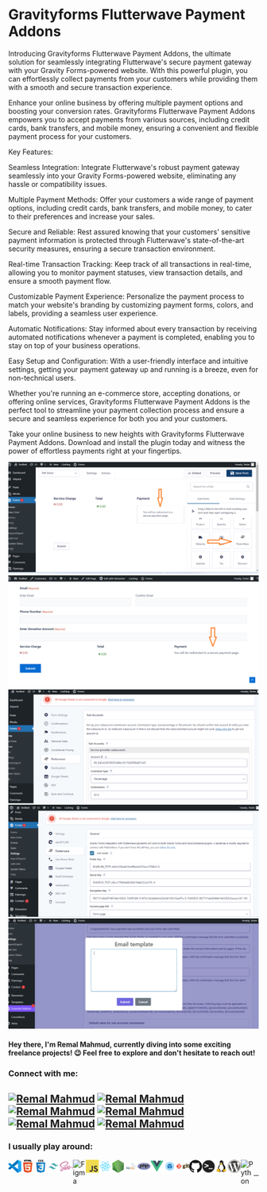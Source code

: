 # Gravityforms Flutterwave Payment Addons
Introducing Gravityforms Flutterwave Payment Addons, the ultimate solution for seamlessly integrating Flutterwave's secure payment gateway with your Gravity Forms-powered website. With this powerful plugin, you can effortlessly collect payments from your customers while providing them with a smooth and secure transaction experience.

Enhance your online business by offering multiple payment options and boosting your conversion rates. Gravityforms Flutterwave Payment Addons empowers you to accept payments from various sources, including credit cards, bank transfers, and mobile money, ensuring a convenient and flexible payment process for your customers.

Key Features:

Seamless Integration: Integrate Flutterwave's robust payment gateway seamlessly into your Gravity Forms-powered website, eliminating any hassle or compatibility issues.

Multiple Payment Methods: Offer your customers a wide range of payment options, including credit cards, bank transfers, and mobile money, to cater to their preferences and increase your sales.

Secure and Reliable: Rest assured knowing that your customers' sensitive payment information is protected through Flutterwave's state-of-the-art security measures, ensuring a secure transaction environment.

Real-time Transaction Tracking: Keep track of all transactions in real-time, allowing you to monitor payment statuses, view transaction details, and ensure a smooth payment flow.

Customizable Payment Experience: Personalize the payment process to match your website's branding by customizing payment forms, colors, and labels, providing a seamless user experience.

Automatic Notifications: Stay informed about every transaction by receiving automated notifications whenever a payment is completed, enabling you to stay on top of your business operations.

Easy Setup and Configuration: With a user-friendly interface and intuitive settings, getting your payment gateway up and running is a breeze, even for non-technical users.

Whether you're running an e-commerce store, accepting donations, or offering online services, Gravityforms Flutterwave Payment Addons is the perfect tool to streamline your payment collection process and ensure a secure and seamless experience for both you and your customers.

Take your online business to new heights with Gravityforms Flutterwave Payment Addons. Download and install the plugin today and witness the power of effortless payments right at your fingertips.



![Editor](/templates/screenshot/editor.png)
![Form](/templates/screenshot/form.png)
![Form Setup](/templates/screenshot/form-setup.png)
![Settings](/templates/screenshot/settings.png)
![Email template](/templates/screenshot/email-template.png)
<!-- ![Confirm](/templates/screenshot/confirmation.png) -->



#### Hey there, I'm Remal Mahmud, currently diving into some exciting freelance projects! 😉 Feel free to explore and don't hesitate to reach out!
### Connect with me:
[<img src="https://img.shields.io/badge/Fiverr-1dbf73?&style=for-the-badge&logo=fiverr&logoColor=white" height="25" alt="Remal Mahmud">](https://www.fiverr.com/mahmud_remal)
[<img src="https://img.shields.io/badge/Twitter-1d9bf0?&style=for-the-badge&logo=twitter&logoColor=white" height="25" alt="Remal Mahmud">](https://twitter.com/MahmudRemal/)
[<img src="https://img.shields.io/badge/Linkedin-0b66c3?&style=for-the-badge&logo=linkedin&logoColor=white" height="25" alt="Remal Mahmud">](https://www.linkedin.com/in/mahmud-remal/)
[<img src="https://img.shields.io/badge/Facebook-3b5999?&style=for-the-badge&logo=facebook&logoColor=white" height="25" alt="Remal Mahmud">](https://www.facebook.com/mahmudremal/)
[<img src="https://img.shields.io/badge/Whatsapp-075e54?&style=for-the-badge&logo=whatsapp" height="25" alt="Remal Mahmud">](https://api.whatsapp.com/send/?phone=+8801814118328&text=hi)
[<img src="https://img.shields.io/badge/Mail%20me-eeeeee?style=for-the-badge&logo=gmail&logoColor=D14836" height="25" alt="Remal Mahmud">](mailto:mahmudremal@yahoo.com)
----
### I usually play around:
<img align="left" alt="Visual Studio Code" width="26px" src="https://raw.githubusercontent.com/github/explore/80688e429a7d4ef2fca1e82350fe8e3517d3494d/topics/visual-studio-code/visual-studio-code.png" />
<img align="left" alt="HTML5" width="26px" src="https://raw.githubusercontent.com/github/explore/80688e429a7d4ef2fca1e82350fe8e3517d3494d/topics/html/html.png" />
<img align="left" alt="CSS3" width="26px" src="https://raw.githubusercontent.com/github/explore/80688e429a7d4ef2fca1e82350fe8e3517d3494d/topics/css/css.png" />
<img align="left" alt="Tailwind css" width="26px" src="https://raw.githubusercontent.com/github/explore/80688e429a7d4ef2fca1e82350fe8e3517d3494d/topics/tailwind/tailwind.png" />
<img align="left" alt="Sass" width="26px" src="https://raw.githubusercontent.com/github/explore/80688e429a7d4ef2fca1e82350fe8e3517d3494d/topics/sass/sass.png" />
<img align="left" alt="Figma" width="26px" src="https://www.vectorlogo.zone/logos/figma/figma-icon.svg" />
<img align="left" alt="JavaScript" width="26px" src="https://raw.githubusercontent.com/github/explore/80688e429a7d4ef2fca1e82350fe8e3517d3494d/topics/javascript/javascript.png" />
<img align="left" alt="React" width="26px" src="https://raw.githubusercontent.com/github/explore/80688e429a7d4ef2fca1e82350fe8e3517d3494d/topics/react/react.png" />
<img align="left" alt="Node.js" width="26px" src="https://raw.githubusercontent.com/github/explore/80688e429a7d4ef2fca1e82350fe8e3517d3494d/topics/nodejs/nodejs.png" />
<img align="left" alt="MySQL" width="26px" src="https://raw.githubusercontent.com/github/explore/80688e429a7d4ef2fca1e82350fe8e3517d3494d/topics/mysql/mysql.png" />
<img align="left" alt="PHP" width="26px" src="https://raw.githubusercontent.com/github/explore/80688e429a7d4ef2fca1e82350fe8e3517d3494d/topics/php/php.png" />
<img align="left" alt="VueJS" width="26px" src="https://raw.githubusercontent.com/github/explore/80688e429a7d4ef2fca1e82350fe8e3517d3494d/topics/vue/vue.png" />
<img align="left" alt="WebPack" width="26px" src="https://raw.githubusercontent.com/github/explore/80688e429a7d4ef2fca1e82350fe8e3517d3494d/topics/webpack/webpack.png" />
<img align="left" alt="Git" width="26px" src="https://raw.githubusercontent.com/github/explore/80688e429a7d4ef2fca1e82350fe8e3517d3494d/topics/git/git.png" />
<img align="left" alt="GitHub" width="26px" src="https://raw.githubusercontent.com/github/explore/78df643247d429f6cc873026c0622819ad797942/topics/github/github.png" />
<img align="left" alt="Terminal" width="26px" src="https://raw.githubusercontent.com/github/explore/80688e429a7d4ef2fca1e82350fe8e3517d3494d/topics/terminal/terminal.png" />
<img align="left" alt="Linux" width="26px" src="https://raw.githubusercontent.com/github/explore/80688e429a7d4ef2fca1e82350fe8e3517d3494d/topics/linux/linux.png" />
<img align="left" alt="WordPress" width="26px" src="https://raw.githubusercontent.com/github/explore/80688e429a7d4ef2fca1e82350fe8e3517d3494d/topics/wordpress/wordpress.png" />
<img align="left" alt="Python" width="26px" src="https://www.vectorlogo.zone/logos/python/python-icon.svg" />
<br />

---